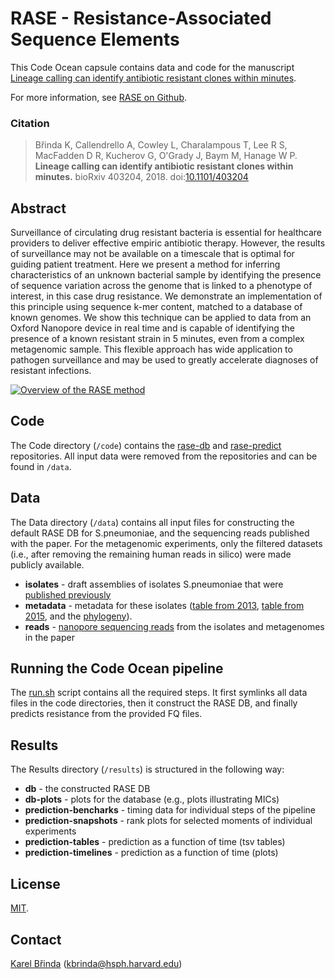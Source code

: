 # RASE - Resistance-Associated Sequence Elements

This Code Ocean capsule contains data and code for the manuscript [Lineage
calling can identify antibiotic resistant clones within
minutes](https://www.biorxiv.org/content/early/2018/08/29/403204).

For more information, see [RASE on Github](https://github.com/c2-d2/rase).

### Citation

> Břinda K, Callendrello A, Cowley L, Charalampous T, Lee R S, MacFadden D R,
> Kucherov G, O'Grady J, Baym M, Hanage W P. **Lineage calling can identify
> antibiotic resistant clones within minutes.** bioRxiv 403204, 2018.
> doi:[10.1101/403204](https://doi.org/10.1101/403204)

## Abstract

Surveillance of circulating drug resistant bacteria is essential for healthcare
providers to deliver effective empiric antibiotic therapy.  However, the
results of surveillance may not be available on a timescale that is optimal for
guiding patient treatment. Here we present a method for inferring
characteristics of an unknown bacterial sample by identifying the presence of
sequence variation across the genome that is linked to a phenotype of interest,
in this case drug resistance. We demonstrate an implementation of this
principle using sequence k-mer content, matched to a database of known genomes.
We show this technique can be applied to data from an Oxford Nanopore device in
real time and is capable of identifying the presence of a known resistant
strain in 5 minutes, even from a complex metagenomic sample. This flexible
approach has wide application to pathogen surveillance and may be used to
greatly accelerate diagnoses of resistant infections.

[![Overview of the RASE
method](rase.png)](https://github.com/c2-d2/rase/blob/master/figures/Figure_1.pdf)


## Code

The Code directory (`/code`) contains the [rase-db](http://github.com/c2-d2/rase-db)
and [rase-predict](http://github.com/c2-d2/rase-predict) repositories. All
input data were removed from the repositories and can be found in `/data`.

## Data

The Data directory (`/data`) contains all input files for constructing the default
RASE DB for S.pneumoniae, and the sequencing reads published with the paper.
For the metagenomic experiments, only the filtered datasets (i.e., after
removing the remaining human reads in silico) were made publicly available.

* **isolates** - draft assemblies of isolates S.pneumoniae that were [published
  previously](https://www.nature.com/articles/sdata201558)
* **metadata** - metadata for these isolates ([table from
  2013](https://www.ncbi.nlm.nih.gov/pmc/articles/PMC3725542/bin/NIHMS474991-supplement-2.xlsx),
  [table from 2015](https://www.nature.com/articles/sdata201558/tables/1), and
  the [phylogeny](https://datadryad.org/resource/doi:10.5061/dryad.t55gq/1)).
* **reads** - [nanopore sequencing reads](https://zenodo.org/record/1405173)
  from the isolates and metagenomes in the paper

## Running the Code Ocean pipeline

The [run.sh](run.sh) script contains all the required steps. It first symlinks
all data files in the code directories, then it construct the RASE DB, and
finally predicts resistance from the provided FQ files.

## Results

The Results directory (`/results`) is structured in the following way:

* **db** - the constructed RASE DB
* **db-plots** - plots for the database (e.g., plots illustrating MICs)
* **prediction-bencharks** - timing data for individual steps of the pipeline
* **prediction-snapshots** - rank plots for selected moments of individual
  experiments
* **prediction-tables** - prediction as a function of time (tsv tables)
* **prediction-timelines** - prediction as a function of time (plots)

## License

[MIT](LICENSE).


## Contact

[Karel Břinda](https://scholar.harvard.edu/brinda) (kbrinda@hsph.harvard.edu)

